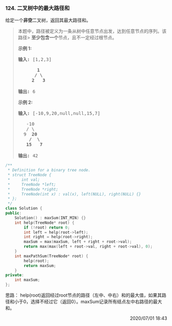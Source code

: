 ### 124. 二叉树中的最大路径和

<div class="notranslate"><p>给定一个<strong>非空</strong>二叉树，返回其最大路径和。</p>

> <p>本题中，路径被定义为一条从树中任意节点出发，达到任意节点的序列。该路径> <strong>至少包含一个</strong>节点，且不一定经过根节点。</p>
>
> <p><strong>示例 1:</strong></p>
>
> <pre><strong>输入:</strong> [1,2,3]
>
>        <strong>1</strong>
>       <strong>/ \</strong>
>      <strong>2</strong>   <strong>3</strong>
>
> <strong>输出:</strong> 6
> </pre>
>
> <p><strong>示例&nbsp;2:</strong></p>
>
> <pre><strong>输入:</strong> [-10,9,20,null,null,15,7]
>
> &nbsp;  -10
> &nbsp; &nbsp;/ \
> &nbsp; 9 &nbsp;<strong>20</strong>
> &nbsp; &nbsp; <strong>/ &nbsp;\</strong>
> &nbsp; &nbsp;<strong>15 &nbsp; 7</strong>
>
> <strong>输出:</strong> 42</pre>
> </div>


```cpp
/**
 * Definition for a binary tree node.
 * struct TreeNode {
 *     int val;
 *     TreeNode *left;
 *     TreeNode *right;
 *     TreeNode(int x) : val(x), left(NULL), right(NULL) {}
 * };
 */
class Solution {
public:
    Solution() : maxSum(INT_MIN) {}
    int help(TreeNode* root) {
        if (!root) return 0;
        int left = help(root->left);
        int right = help(root->right);
        maxSum = max(maxSum, left + right + root->val);
        return max(max(left + root->val, right + root->val), 0);
    }
    int maxPathSum(TreeNode* root) {
        help(root);
        return maxSum;
    }
private:
    int maxSum;
};
```

思路：
help(root)返回经过root节点的路径（左中、中右）和的最大值，如果其路径和小于0，选择不经过它（返回0）。maxSum记录所有结点左中右路径的最大和。

<div style="text-align: right">  2020/07/01 18:43  </div>
